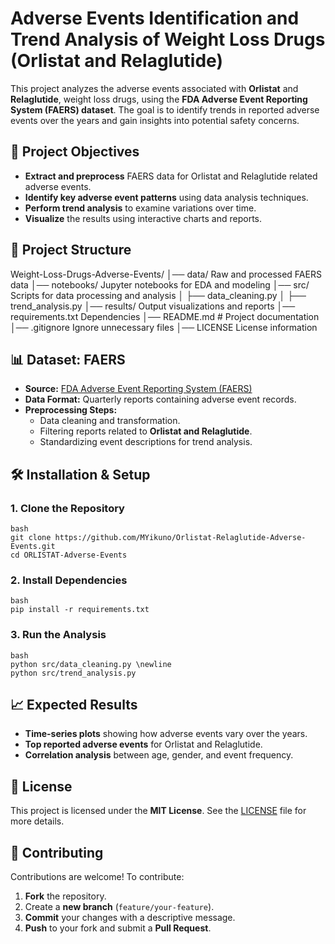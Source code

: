 # Adverse Events Identification and Trend Analysis of Weight Loss Drugs (Orlistat and Relaglutide)

This project analyzes the adverse events associated with **Orlistat** and **Relaglutide**, weight loss drugs, using the **FDA Adverse Event Reporting System (FAERS) dataset**. The goal is to identify trends in reported adverse events over the years and gain insights into potential safety concerns.

## 📌 Project Objectives
- **Extract and preprocess** FAERS data for Orlistat and Relaglutide related adverse events.
- **Identify key adverse event patterns** using data analysis techniques.
- **Perform trend analysis** to examine variations over time.
- **Visualize** the results using interactive charts and reports.

## 📂 Project Structure
Weight-Loss-Drugs-Adverse-Events/ │── data/ Raw and processed FAERS data │── notebooks/ Jupyter notebooks for EDA and modeling │── src/ Scripts for data processing and analysis │ ├── data_cleaning.py │ ├── trend_analysis.py │── results/ Output visualizations and reports │── requirements.txt  Dependencies │── README.md # Project documentation │── .gitignore  Ignore unnecessary files │── LICENSE  License information

## 📊 Dataset: FAERS
- **Source:** [FDA Adverse Event Reporting System (FAERS)](https://www.fda.gov/drugs/questions-and-answers-fda-adverse-event-reporting-system-faers)
- **Data Format:** Quarterly reports containing adverse event records.
- **Preprocessing Steps:**
  - Data cleaning and transformation.
  - Filtering reports related to **Orlistat and Relaglutide**.
  - Standardizing event descriptions for trend analysis.

## 🛠 Installation & Setup
### **1. Clone the Repository**
    bash 
    git clone https://github.com/MYikuno/Orlistat-Relaglutide-Adverse-Events.git
    cd ORLISTAT-Adverse-Events

### **2. Install Dependencies**
    bash 
    pip install -r requirements.txt
### **3. Run the Analysis**
    bash
    python src/data_cleaning.py \newline
    python src/trend_analysis.py

## 📈 Expected Results
- **Time-series plots** showing how adverse events vary over the years.
- **Top reported adverse events** for Orlistat and Relaglutide.
- **Correlation analysis** between age, gender, and event frequency.

## 📝 License
This project is licensed under the **MIT License**. See the [LICENSE](LICENSE) file for more details.

## 🤝 Contributing
Contributions are welcome! To contribute:
1. **Fork** the repository.
2. Create a **new branch** (`feature/your-feature`).
3. **Commit** your changes with a descriptive message.
4. **Push** to your fork and submit a **Pull Request**.

